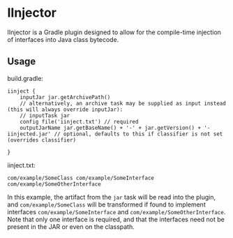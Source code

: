 # IInjector

IInjector is a Gradle plugin designed to allow for the compile-time injection of interfaces into Java class bytecode.

## Usage

build.gradle:

```
iinject {
    inputJar jar.getArchivePath()
    // alternatively, an archive task may be supplied as input instead (this will always override inputJar):
    // inputTask jar
    config file('iinject.txt') // required
    outputJarName jar.getBaseName() + '-' + jar.getVersion() + '-iinjected.jar' // optional, defaults to this if classifier is not set (overrides classifier)
    
}
```

iinject.txt:

```
com/example/SomeClass com/example/SomeInterface com/example/SomeOtherInterface
```

In this example, the artifact from the `jar` task will be read into the plugin, and `com/example/SomeClass` will be
transformed if found to implement interfaces `com/example/SomeInterface` and `com/example/SomeOtherInterface`. Note that
only one interface is required, and that the interfaces need not be present in the JAR or even on the classpath.
